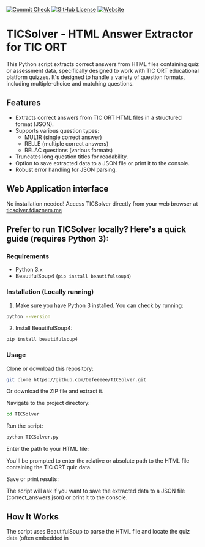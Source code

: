 [![Commit Check](https://github.com/commit-check/commit-check-action/actions/workflows/commit-check.yml/badge.svg)](https://github.com/Defeeeee/TICSolver/actions/workflows/commit-check.yml) [![GitHub License](https://img.shields.io/github/license/Defeeeee/TICSolver)](./LICENSE) [![Website](https://img.shields.io/website?url=https://ticsolver.fdiaznem.me)](https://ticsolver.fdiaznem.me)

# TICSolver - HTML Answer Extractor for TIC ORT

This Python script extracts correct answers from HTML files containing quiz or assessment data, specifically designed to
work with TIC ORT educational platform quizzes. It's designed to handle a variety of question formats, including
multiple-choice and matching questions.

## Features

* Extracts correct answers from TIC ORT HTML files in a structured format (JSON).
* Supports various question types:
    * MUL1R (single correct answer)
    * RELLE (multiple correct answers)
    * RELAC questions (various formats)
* Truncates long question titles for readability.
* Option to save extracted data to a JSON file or print it to the console.
* Robust error handling for JSON parsing.

## Web Application interface

No installation needed! Access TICSolver directly from your web browser
at [ticsolver.fdiaznem.me](https://ticsolver.fdiaznem.me)

## Prefer to run TICSolver locally? Here's a quick guide (requires Python 3):

### Requirements

* Python 3.x
* BeautifulSoup4 (`pip install beautifulsoup4`)

### Installation (Locally running)

1. Make sure you have Python 3 installed. You can check by running:

```bash
python --version
```

2. Install BeautifulSoup4:

```Bash
pip install beautifulsoup4
```

### Usage

Clone or download this repository:

```bash
git clone https://github.com/Defeeeee/TICSolver.git
```

Or download the ZIP file and extract it.

Navigate to the project directory:

```Bash
cd TICSolver
```

Run the script:

```Bash
python TICSolver.py
```

Enter the path to your HTML file:

You'll be prompted to enter the relative or absolute path to the HTML file containing the TIC ORT quiz data.

Save or print results:

The script will ask if you want to save the extracted data to a JSON file (correct_answers.json) or print it to the
console.

## How It Works

The script uses BeautifulSoup to parse the HTML file and locate the quiz data (often embedded in <script> tags or
specific HTML elements).
It extracts the relevant question data, including the question title, type, and correct answers.
Depending on the question type, it processes and formats the correct answers accordingly.
Finally, it provides options to save the structured data to a JSON file or print it directly.

### Example Output (JSON)

```JSON
[
  {
    "title": "What is the capital of France?",
    "correct_answer": [
      "Paris"
    ]
  },
  {
    "title": "Match the following countries...",
    "correct_answer": {
      "1": "Tokyo",
      "2": "Berlin"
    }
  }
]
```

## Disclaimer

This script is designed for educational purposes and to help with studying or reviewing quiz content from TIC ORT.
Please use it responsibly and with respect for intellectual property.
